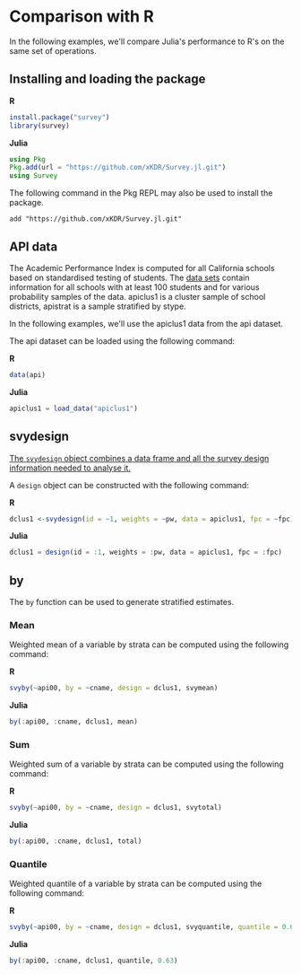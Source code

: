 # Comparison with R

In the following examples, we'll compare Julia's performance to R's on the same set of operations.

## Installing and loading the package
**R**

```r
install.package("survey")
library(survey)
```

**Julia**
```julia
using Pkg
Pkg.add(url = "https://github.com/xKDR/Survey.jl.git")
using Survey
```

The following command in the Pkg REPL may also be used to install the package.
```
add "https://github.com/xKDR/Survey.jl.git"
```

## API data

The Academic Performance Index is computed for all California schools based on standardised testing of students. The [data sets](https://cran.r-project.org/web/packages/survey/survey.pdf) contain information for all schools with at least 100 students and for various probability samples of the data. apiclus1 is a cluster sample of school districts, apistrat is a sample stratified by stype.

In the following examples, we'll use the apiclus1 data from the api dataset.

The api dataset can be loaded using the following command:

**R**
```r
data(api)
```

**Julia**
```julia
apiclus1 = load_data("apiclus1")
```

## svydesign
[The ```svydesign``` object combines a data frame and all the survey design information needed to analyse it.](https://www.rdocumentation.org/packages/survey/versions/4.1-1/topics/svydesign)

A ```design``` object can be constructed with the following command:

**R**
```r
dclus1 <-svydesign(id = ~1, weights = ~pw, data = apiclus1, fpc = ~fpc)
```

**Julia**
```julia
dclus1 = design(id = :1, weights = :pw, data = apiclus1, fpc = :fpc)
```

## by
The `by` function can be used to generate stratified estimates.

### Mean
Weighted mean of a variable by strata can be computed using the following command:

**R**
```r
svyby(~api00, by = ~cname, design = dclus1, svymean)
```

**Julia**
```julia
by(:api00, :cname, dclus1, mean)
```

### Sum
Weighted sum of a variable by strata can be computed using the following command:

**R**
```r
svyby(~api00, by = ~cname, design = dclus1, svytotal)
```

**Julia**
```julia
by(:api00, :cname, dclus1, total)
```

### Quantile
Weighted quantile of a variable by strata can be computed using the following command:

**R**
```r
svyby(~api00, by = ~cname, design = dclus1, svyquantile, quantile = 0.63)
```

**Julia**
```julia
by(:api00, :cname, dclus1, quantile, 0.63)
```
